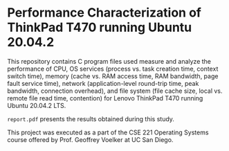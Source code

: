 # Performance Characterization of ThinkPad T470 running Ubuntu 20.04.2
This repository contains C program files used measure and analyze the performance of CPU, OS services (process vs. task creation time, context switch time), memory (cache vs. RAM access time, RAM bandwidth, page fault service time), network (application-level round-trip time, peak bandwidth, connection overhead), and file system (file cache size, local vs. remote file read time, contention) for Lenovo ThinkPad T470 running Ubuntu 20.04.2 LTS.

`report.pdf` presents the results obtained during this study.

This project was executed as a part of the CSE 221 Operating Systems course offered by Prof. Geoffrey Voelker at UC San Diego.
